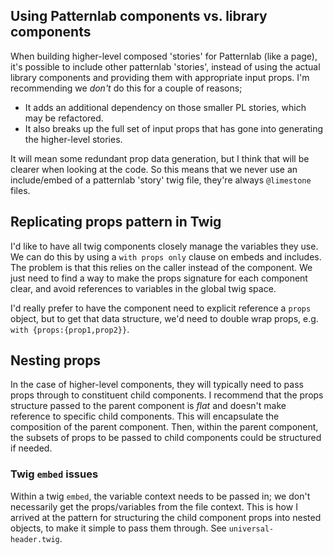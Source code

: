 ## Using Patternlab components vs. library components

When building higher-level composed 'stories' for Patternlab (like a page), it's possible to include other patternlab 'stories', instead of using the actual library components and providing them with appropriate input props. I'm recommending we *don't* do this for a couple of reasons;

* It adds an additional dependency on those smaller PL stories, which may be refactored. 
* It also breaks up the full set of input props that has gone into generating the higher-level stories. 

It will mean some redundant prop data generation, but I think that will be clearer when looking at the code.
So this means that we never use an include/embed of a patternlab 'story' twig file, they're always `@limestone` files.

## Replicating props pattern in Twig
I'd like to have all twig components closely manage the variables they use. We can do this by using a `with props only` clause on embeds and includes. The problem is that this relies on the caller instead of the component. We just need to find a way to make the props signature for each component clear, and avoid references to variables in the global twig space.

I'd really prefer to have the component need to explicit reference a `props` object, but to get that data structure, we'd need to double wrap props, e.g. `with {props:{prop1,prop2}}`.

## Nesting props
In the case of higher-level components, they will typically need to pass props through to constituent child components. I recommend that the props structure passed to the parent component is *flat* and doesn't make reference to specific child components. This will encapsulate the composition of the parent component. Then, within the parent component, the subsets of props to be passed to child components could be structured if needed.

### Twig `embed` issues
Within a twig `embed`, the variable context needs to be passed in; we don't necessarily get the props/variables from the file context. This is how I arrived at the pattern for structuring the child component props into nested objects, to make it simple to pass them through. See `universal-header.twig`.